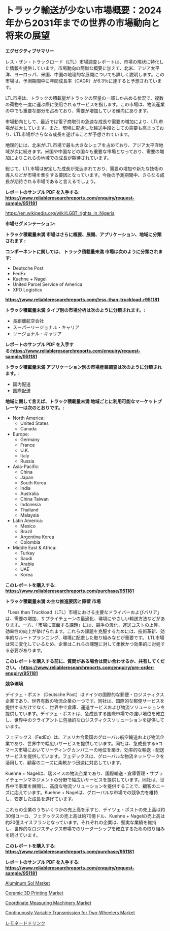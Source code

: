 <p><h1>トラック輸送が少ない市場概要：2024年から2031年までの世界の市場動向と将来の展望</h1></p><p><strong>エグゼクティブサマリー</strong></p>
<p><p>レス・ザン・トラックロード（LTL）市場調査レポートは、市場の現状に特化した情報を提供しています。市場動向の簡単な概要に加えて、北米、アジア太平洋、ヨーロッパ、米国、中国の地理的な展開についても詳しく説明します。この市場は、予測期間中に年間成長率（CAGR）が6.3％に達すると予想されています。</p><p>LTL市場は、トラックの積載量がトラックの容量の一部しか占める状況で、複数の荷物を一度に運ぶ際に使用されるサービスを指します。この市場は、物流産業の中でも重要な部分を占めており、需要が増加している傾向にあります。</p><p>市場動向として、最近では電子商取引の急速な成長や需要の増加により、LTL市場が拡大しています。また、環境に配慮した輸送手段としての需要も高まっており、LTL市場がさらなる成長を遂げることが予想されています。</p><p>地理的には、北米がLTL市場で最も大きなシェアを占めており、アジア太平洋地域が次に続きます。米国や中国などの国々も重要な市場となっており、需要の増加によりこれらの地域での成長が期待されています。</p><p>総じて、LTL市場は安定した成長が見込まれており、需要の増加や新たな技術の導入などが市場を牽引する要因となっています。今後の予測期間中、さらなる成長が期待される市場であると言えるでしょう。</p></p>
<p><strong>レポートのサンプル PDF を入手する: <a href="https://www.reliableresearchreports.com/enquiry/request-sample/951181">https://www.reliableresearchreports.com/enquiry/request-sample/951181</a></strong></p>
<p><a href="https://en.wikipedia.org/wiki/LGBT_rights_in_Nigeria">https://en.wikipedia.org/wiki/LGBT_rights_in_Nigeria</a></p>
<p><strong>市場セグメンテーション:</strong></p>
<p><strong> トラック積載量未満 市場はさらに概要、展開、アプリケーション、地域に分類されます :</strong></p>
<p><strong>コンポーネントに関しては、 トラック積載量未満 市場は次のように分類されます:</strong></p>
<p><ul><li>Deutsche Post</li><li>FedEx</li><li>Kuehne + Nagel</li><li>United Parcel Service of America</li><li>XPO Logistics</li></ul></p>
<p><strong><a href="https://www.reliableresearchreports.com/less-than-truckload-r951181">https://www.reliableresearchreports.com/less-than-truckload-r951181</a></strong></p>
<p><strong> トラック積載量未満 タイプ別の市場分析は次のように分類されます。:</strong></p>
<p><ul><li>長距離航空会社</li><li>スーパーリージョナル・キャリア</li><li>リージョナル・キャリア</li></ul></p>
<p><strong>レポートのサンプル PDF を入手する:<a href="https://www.reliableresearchreports.com/enquiry/request-sample/951181">https://www.reliableresearchreports.com/enquiry/request-sample/951181</a></strong></p>
<p><strong> トラック積載量未満 アプリケーション別の市場産業調査は次のように分類されます。:</strong></p>
<p><ul><li>国内配送</li><li>国際配送</li></ul></p>
<p><strong>地域に関して言えば、トラック積載量未満 地域ごとに利用可能なマーケットプレーヤーは次のとおりです。:</strong></p>
<p><ul>
    <li>
        North America:
        <ul>
            <li>United States</li>
            <li>Canada</li>
        </ul>
    </li>
    <li>
        Europe:
        <ul>
            <li>Germany</li>
            <li>France</li>
            <li>U.K.</li>
            <li>Italy</li>
            <li>Russia</li>
        </ul>
    </li>
    <li>
        Asia-Pacific:
        <ul>
            <li>China</li>
            <li>Japan</li>
            <li>South Korea</li>
            <li>India</li>
            <li>Australia</li>
            <li>China Taiwan</li>
            <li>Indonesia</li>
            <li>Thailand</li>
            <li>Malaysia</li>
        </ul>
    </li>
    <li>
        Latin America:
        <ul>
            <li>Mexico</li>
            <li>Brazil</li>
            <li>Argentina Korea</li>
            <li>Colombia</li>
        </ul>
    </li>
    <li>
        Middle East & Africa:
        <ul>
            <li>Turkey</li>
            <li>Saudi</li>
            <li>Arabia</li>
            <li>UAE</li>
            <li>Korea</li>
        </ul>
    </li>
    </ul></p>
<p><strong>このレポートを購入する: <a href="https://www.reliableresearchreports.com/purchase/951181">https://www.reliableresearchreports.com/purchase/951181</a></strong></p>
<p><strong>トラック積載量未満 の主な推進要因と障壁 市場</strong></p>
<p><p>「Less than Truckload（LTL）市場における主要なドライバーおよびバリア」は、需要の増加、サプライチェーンの最適化、環境にやさしい輸送方法などがあります。一方、「市場に直面する課題」には、競争の激化、運送コストの上昇、効率性の向上が挙げられます。これらの課題を克服するためには、技術革新、効率的なルートプランニング、環境に配慮した取り組みなどが重要です。 LTL市場は常に変化しているため、企業はこれらの課題に対して柔軟かつ効果的に対処する必要があります。</p></p>
<p><strong>このレポートを購入する前に、質問がある場合は問い合わせるか、共有してください。: <a href="https://www.reliableresearchreports.com/enquiry/pre-order-enquiry/951181">https://www.reliableresearchreports.com/enquiry/pre-order-enquiry/951181</a></strong></p>
<p><strong>競争環境</strong></p>
<p><p>デイツェ・ポスト（Deutsche Post）はドイツの国際的な郵便・ロジスティクス企業であり、世界有数の物流企業の一つです。同社は、国際的な郵便サービスを提供するだけでなく、世界中で倉庫、運送サービスおよび物流ソリューションを提供しています。デイツェ・ポストは、急成長する国際市場での強い地位を確立し、世界中のクライアントに包括的なロジスティクスソリューションを提供しています。</p><p>フェデックス（FedEx）は、アメリカ合衆国のグローバル航空輸送および物流企業であり、世界中で幅広いサービスを提供しています。同社は、急成長するeコマース市場においてリーディングカンパニーの地位を築き、効率的な輸送・配送サービスを提供しています。フェデックスは、グローバルな物流ネットワークを活用して、顧客のニーズに柔軟かつ迅速に対応しています。</p><p>Kuehne + Nagelは、瑞スイスの物流企業であり、国際輸送・倉庫管理・サプライチェーンマネジメントの分野で幅広いサービスを提供しています。同社は、世界中で事業を展開し、高度な物流ソリューションを提供することで、顧客のニーズに応えています。Kuehne + Nagelは、グローバルな市場での競争力を維持し、安定した成長を遂げています。</p><p>これらの企業のうちいくつかの売上高を示すと、デイツェ・ポストの売上高は約30億ユーロ、フェデックスの売上高は約70億ドル、Kuehne + Nagelの売上高は約20億スイスフランとなっています。それぞれの企業は、堅実な業績を維持し、世界的なロジスティクス市場でのリーダーシップを確立するための取り組みを続けています。</p></p>
<p><strong>このレポートを購入する: <a href="https://www.reliableresearchreports.com/purchase/951181">https://www.reliableresearchreports.com/purchase/951181</a></strong></p>
<p><strong>レポートのサンプル PDF を入手する: <a href="https://www.reliableresearchreports.com/enquiry/request-sample/951181">https://www.reliableresearchreports.com/enquiry/request-sample/951181</a></strong><strong></strong></p>
<p><p><a href="https://medium.com/@elzaziemann1943/global-aluminum-sol-market-focus-on-product-type-micron-grade-aluminum-sol-nanoscale-aluminum-8e83aa8f6fb9">Aluminum Sol Market</a></p><p><a href="https://medium.com/@elzaziemann1943/ceramic-3d-printing-market-emerging-trends-and-future-prospects-for-period-from-2024-to-2031-59218922f480">Ceramic 3D Printing Market</a></p><p><a href="https://issuu.com/reportprime-2/docs/coordinate-measuring-machinery-market-size-2030.pp">Coordinate Measuring Machinery Market</a></p><p><a href="https://issuu.com/reportprime-2/docs/continuously-variable-transmission-for-two-wheeler">Continuously Variable Transmission for Two-Wheelers Market</a></p><p><a href="https://github.com/lababdou/Market-Research-Report-List-5/blob/main/700814851248.md">レモネードドリンク</a></p></p>